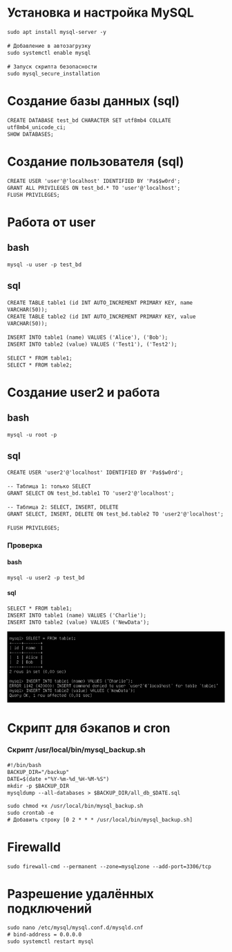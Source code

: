 # Установка и настройка MySQL 
````
sudo apt install mysql-server -y

# Добавление в автозагрузку
sudo systemctl enable mysql

# Запуск скрипта безопасности
sudo mysql_secure_installation
````

# Создание базы данных (sql)
````
CREATE DATABASE test_bd CHARACTER SET utf8mb4 COLLATE utf8mb4_unicode_ci;
SHOW DATABASES;
````

# Создание пользователя (sql)
````
CREATE USER 'user'@'localhost' IDENTIFIED BY 'Pa$$w0rd';
GRANT ALL PRIVILEGES ON test_bd.* TO 'user'@'localhost';
FLUSH PRIVILEGES;
````

# Работа от user
## bash
````
mysql -u user -p test_bd
````
## sql
````
CREATE TABLE table1 (id INT AUTO_INCREMENT PRIMARY KEY, name VARCHAR(50));
CREATE TABLE table2 (id INT AUTO_INCREMENT PRIMARY KEY, value VARCHAR(50));

INSERT INTO table1 (name) VALUES ('Alice'), ('Bob');
INSERT INTO table2 (value) VALUES ('Test1'), ('Test2');

SELECT * FROM table1;
SELECT * FROM table2;
````

# Создание user2 и работа
## bash
````
mysql -u root -p
````
## sql
````
CREATE USER 'user2'@'localhost' IDENTIFIED BY 'Pa$$w0rd';

-- Таблица 1: только SELECT
GRANT SELECT ON test_bd.table1 TO 'user2'@'localhost';

-- Таблица 2: SELECT, INSERT, DELETE
GRANT SELECT, INSERT, DELETE ON test_bd.table2 TO 'user2'@'localhost';

FLUSH PRIVILEGES;
````
### Проверка
#### bash
````
mysql -u user2 -p test_bd
````
#### sql
````
SELECT * FROM table1;
INSERT INTO table1 (name) VALUES ('Charlie');
INSERT INTO table2 (value) VALUES ('NewData');
````
![user2.png](user2.png)

# Скрипт для бэкапов и cron

### Скрипт /usr/local/bin/mysql_backup.sh
````
#!/bin/bash
BACKUP_DIR="/backup"
DATE=$(date +"%Y-%m-%d_%H-%M-%S")
mkdir -p $BACKUP_DIR
mysqldump --all-databases > $BACKUP_DIR/all_db_$DATE.sql
````

````
sudo chmod +x /usr/local/bin/mysql_backup.sh
sudo crontab -e
# Добавить строку [0 2 * * * /usr/local/bin/mysql_backup.sh]
````

# Firewalld
````
sudo firewall-cmd --permanent --zone=mysqlzone --add-port=3306/tcp
````
# Разрешение удалённых подключений
````
sudo nano /etc/mysql/mysql.conf.d/mysqld.cnf
# bind-address = 0.0.0.0
sudo systemctl restart mysql
````
